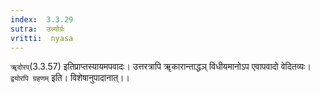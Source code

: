 ```yaml
---
index:  3.3.29
sutra:  उन्न्योर्ग्रः
vritti:  nyasa
---
```


`ॠदोरप्`(3.3.57) इतिप्राप्तस्यायमपवादः। उत्तरत्रापि ॠकारान्ताद्धञ् विधीयमानोऽप एवापवादो वेदितव्यः। `द्वयोरपि ग्रहणम्` इति। विशेषानुपादानात्।।

